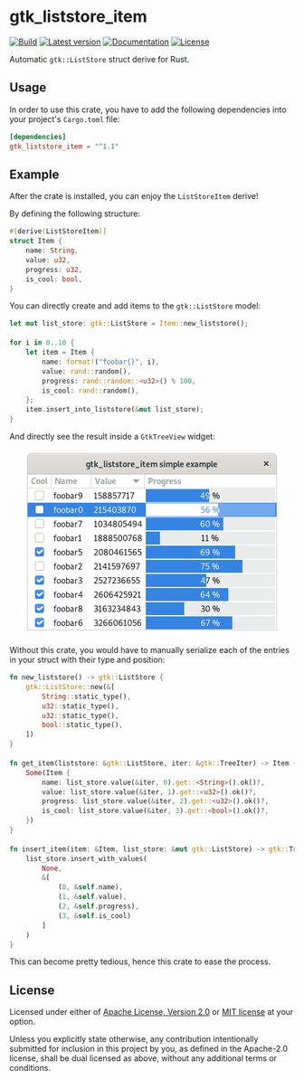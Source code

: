 # gtk_liststore_item

[![Build](https://github.com/MicroJoe/gtk_liststore_item/actions/workflows/ci.yml/badge.svg)](https://github.com/MicroJoe/gtk_liststore_item/actions/workflows/ci.yml)
[![Latest version](https://img.shields.io/crates/v/gtk_liststore_item.svg)](https://crates.io/crates/gtk_liststore_item)
[![Documentation](https://docs.rs/gtk_liststore_item/badge.svg)](https://docs.rs/gtk_liststore_item)
[![License](https://img.shields.io/crates/l/gtk_liststore_item.svg)](https://crates.io/crates/gtk_liststore_item)

Automatic `gtk::ListStore` struct derive for Rust.

## Usage

In order to use this crate, you have to add the following dependencies into
your project's `Cargo.toml` file:

```toml
[dependencies]
gtk_liststore_item = "^1.1"
```

## Example

After the crate is installed, you can enjoy the `ListStoreItem` derive!

By defining the following structure:

```rust
#[derive(ListStoreItem)]
struct Item {
    name: String,
    value: u32,
    progress: u32,
    is_cool: bool,
}
```

You can directly create and add items to the `gtk::ListStore` model:

```rust
let mut list_store: gtk::ListStore = Item::new_liststore();

for i in 0..10 {
    let item = Item {
        name: format!("foobar{}", i),
        value: rand::random(),
        progress: rand::random::<u32>() % 100,
        is_cool: rand::random(),
    };
    item.insert_into_liststore(&mut list_store);
}
```

And directly see the result inside a `GtkTreeView` widget:

<p align="center">
  <img alt="Example screenshot with a table containing multiple entries"
src="docs/gtk_liststore_example_simple.png">
</p>

Without this crate, you would have to manually serialize each of the entries in
your struct with their type and position:

```rust
fn new_liststore() -> gtk::ListStore {
    gtk::ListStore::new(&[
        String::static_type(),
        u32::static_type(),
        u32::static_type(),
        bool::static_type(),
    ])
}

fn get_item(liststore: &gtk::ListStore, iter: &gtk::TreeIter) -> Item {
    Some(Item {
        name: list_store.value(&iter, 0).get::<String>().ok()?,
        value: list_store.value(&iter, 1).get::<u32>().ok()?,
        progress: list_store.value(&iter, 2).get::<u32>().ok()?,
        is_cool: list_store.value(&iter, 3).get::<bool>().ok()?,
    })
}

fn insert_item(item: &Item, list_store: &mut gtk::ListStore) -> gtk::TreeIter {
    list_store.insert_with_values(
        None,
        &[
            (0, &self.name),
            (1, &self.value),
            (2, &self.progress),
            (3, &self.is_cool)
        ]
    )
}
```

This can become pretty tedious, hence this crate to ease the process.

## License

Licensed under either of [Apache License, Version 2.0](LICENSE-APACHE) or [MIT
license](LICENSE-MIT) at your option.

Unless you explicitly state otherwise, any contribution intentionally submitted
for inclusion in this project by you, as defined in the Apache-2.0 license,
shall be dual licensed as above, without any additional terms or conditions.

